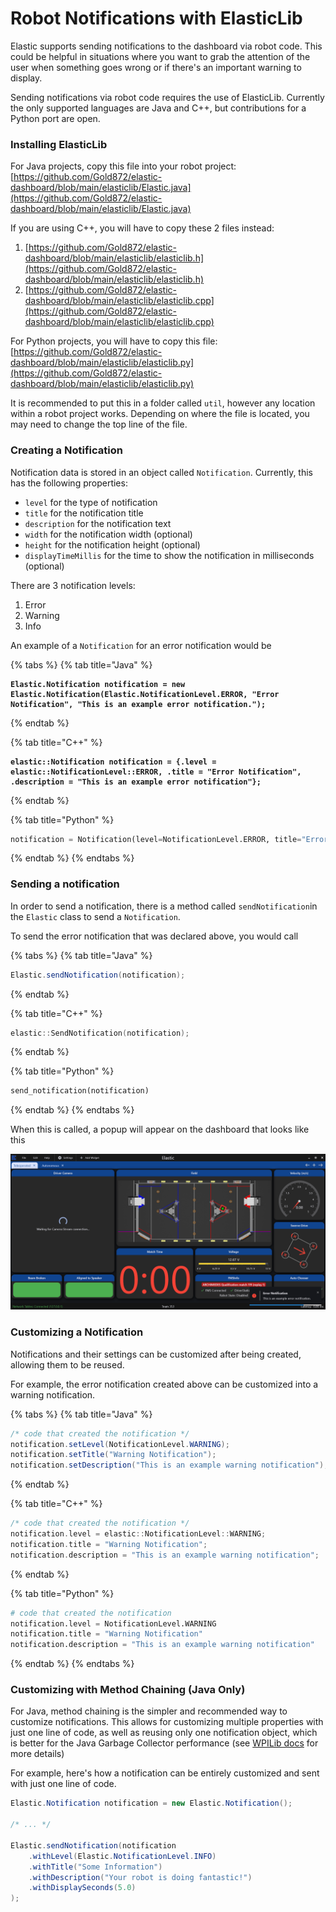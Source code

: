 # Robot Notifications with ElasticLib

Elastic supports sending notifications to the dashboard via robot code. This could be helpful in situations where you want to grab the attention of the user when something goes wrong or if there's an important warning to display.

Sending notifications via robot code requires the use of ElasticLib. Currently the only supported languages are Java and C++, but contributions for a Python port are open.

### Installing ElasticLib

For Java projects, copy this file into your robot project: [https://github.com/Gold872/elastic-dashboard/blob/main/elasticlib/Elastic.java](https://github.com/Gold872/elastic-dashboard/blob/main/elasticlib/Elastic.java)

If you are using C++, you will have to copy these 2 files instead:&#x20;

1. [https://github.com/Gold872/elastic-dashboard/blob/main/elasticlib/elasticlib.h](https://github.com/Gold872/elastic-dashboard/blob/main/elasticlib/elasticlib.h)
2. [https://github.com/Gold872/elastic-dashboard/blob/main/elasticlib/elasticlib.cpp](https://github.com/Gold872/elastic-dashboard/blob/main/elasticlib/elasticlib.cpp)

For Python projects, you will have to copy this file: [https://github.com/Gold872/elastic-dashboard/blob/main/elasticlib/elasticlib.py](https://github.com/Gold872/elastic-dashboard/blob/main/elasticlib/elasticlib.py)

It is recommended to put this in a folder called `util`, however any location within a robot project works. Depending on where the file is located, you may need to change the top line of the file.

### Creating a Notification

Notification data is stored in an object called `Notification`. Currently, this has the following properties:

* `level` for the type of notification
* `title` for the notification title
* `description` for the notification text
* `width` for the notification width (optional)
* `height` for the notification height (optional)
* `displayTimeMillis` for the time to show the notification in milliseconds (optional)

There are 3 notification levels:

1. Error
2. Warning
3. Info

An example of a `Notification` for an error notification would be

{% tabs %}
{% tab title="Java" %}
<pre class="language-java"><code class="lang-java"><strong>Elastic.Notification notification = new Elastic.Notification(Elastic.NotificationLevel.ERROR, "Error Notification", "This is an example error notification.");
</strong></code></pre>
{% endtab %}

{% tab title="C++" %}
<pre class="language-cpp"><code class="lang-cpp"><strong>elastic::Notification notification = {.level = elastic::NotificationLevel::ERROR, .title = "Error Notification", .description = "This is an example error notification"};
</strong></code></pre>
{% endtab %}

{% tab title="Python" %}
```python
notification = Notification(level=NotificationLevel.ERROR, title="Error Notification", description="This is an example error notification")
```
{% endtab %}
{% endtabs %}

### Sending a notification

In order to send a notification, there is a method called `sendNotification`in the `Elastic` class to send a `Notification`.

To send the error notification that was declared above, you would call

{% tabs %}
{% tab title="Java" %}
```java
Elastic.sendNotification(notification);
```
{% endtab %}

{% tab title="C++" %}
```cpp
elastic::SendNotification(notification);
```
{% endtab %}

{% tab title="Python" %}
```python
send_notification(notification)
```
{% endtab %}
{% endtabs %}

When this is called, a popup will appear on the dashboard that looks like this

![Error Notification](../.gitbook/assets/error_notification.png)

### Customizing a Notification

Notifications and their settings can be customized after being created, allowing them to be reused.

For example, the error notification created above can be customized into a warning notification.

{% tabs %}
{% tab title="Java" %}
```java
/* code that created the notification */
notification.setLevel(NotificationLevel.WARNING);
notification.setTitle("Warning Notification");
notification.setDescription("This is an example warning notification");
```
{% endtab %}

{% tab title="C++" %}
```cpp
/* code that created the notification */
notification.level = elastic::NotificationLevel::WARNING;
notification.title = "Warning Notification";
notification.description = "This is an example warning notification";
```
{% endtab %}

{% tab title="Python" %}
```python
# code that created the notification
notification.level = NotificationLevel.WARNING
notification.title = "Warning Notification"
notification.description = "This is an example warning notification"
```
{% endtab %}
{% endtabs %}

### Customizing with Method Chaining (Java Only)

For Java, method chaining is the simpler and recommended way to customize notifications. This allows for customizing multiple properties with just one line of code, as well as reusing only one notification object, which is better for the Java Garbage Collector performance (see [WPILib docs](https://docs.wpilib.org/en/stable/docs/software/basic-programming/java-gc.html) for more details)

For example, here's how a notification can be entirely customized and sent with just one line of code.

```java
Elastic.Notification notification = new Elastic.Notification();

/* ... */

Elastic.sendNotification(notification
    .withLevel(Elastic.NotificationLevel.INFO)
    .withTitle("Some Information")
    .withDescription("Your robot is doing fantastic!")
    .withDisplaySeconds(5.0)
);
```
